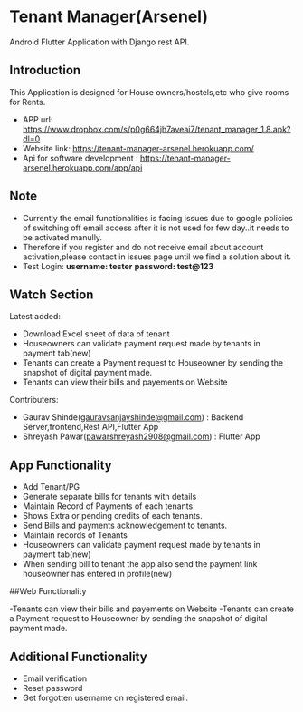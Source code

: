# Tenant Manager(Arsenel) 

Android Flutter Application with Django rest API. 

## Introduction

This Application is designed for House owners/hostels,etc who give rooms for Rents. 

- APP url: https://www.dropbox.com/s/p0g664jh7aveai7/tenant_manager_1.8.apk?dl=0
- Website link: https://tenant-manager-arsenel.herokuapp.com/
- Api for software development : https://tenant-manager-arsenel.herokuapp.com/app/api

## Note

- Currently the email functionalities is facing issues due to google policies of switching off email access after it is not used for few day..it needs to be activated manully.
- Therefore if you register and do not receive email about account activation,please contact in issues page until we find a solution about it.
- Test Login: **username: tester** **password: test@123**

## Watch Section
Latest added:
- Download Excel sheet of data of tenant
- Houseowners can validate payment request made by tenants in payment tab(new)
- Tenants can create a Payment request to Houseowner by sending the snapshot of digital payment made.
- Tenants can view their bills and payements on Website

Contributers: 
- Gaurav Shinde(gauravsanjayshinde@gmail.com) : Backend Server,frontend,Rest API,Flutter App
- Shreyash Pawar(pawarshreyash2908@gmail.com) : Flutter App

## App Functionality

- Add Tenant/PG
- Generate separate bills for tenants with details
- Maintain Record of Payments of each tenants.
- Shows Extra or pending credits of each tenants.
- Send Bills and payments acknowledgement to tenants.
- Maintain records of Tenants
- Houseowners can validate payment request made by tenants in payment tab(new)
- When sending bill to tenant the app also send the payment link houseowner has entered in profile(new)

##Web Functionality

-Tenants can view their bills and payements on Website
-Tenants can create a Payment request to Houseowner by sending the snapshot of digital payment made.

## Additional Functionality
- Email verification
- Reset password
- Get forgotten username on registered email. 
